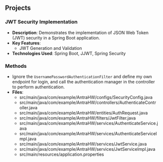 ## Projects

### JWT Security Implementation

- **Description**: Demonstrates the implementation of JSON Web Token (JWT) security in a Spring Boot application.
- **Key Features**:
    - JWT Generation and Validation
- **Technologies Used**: Spring Boot, JJWT, Spring Security
### Methods
- Ignore the `UsernamePasswordAuthenticationFilter` and define my own endpoint for login, and call the authentication manager in the controller to perform authentication.
- **Files**:
  - src/main/java/com/example/AntraHW/configs/SecurityConfig.java 
  - src/main/java/com/example/AntraHW/controllers/AuthenticateController.java
  - src/main/java/com/example/AntraHW/entities/AuthRequest.java 
  - src/main/java/com/example/AntraHW/filters/JwtFilter.java 
  - src/main/java/com/example/AntraHW/services/AuthenticateService.java 
  - src/main/java/com/example/AntraHW/services/AuthenticateServiceImpl.java 
  - src/main/java/com/example/AntraHW/services/JwtService.java 
  - src/main/java/com/example/AntraHW/services/JwtServiceImpl.java 
  - src/main/resources/application.properties
